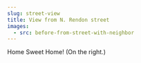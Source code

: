 ```yaml
---
slug: street-view
title: View from N. Rendon street
images:
  - src: before-from-street-with-neighbor
---
```

Home Sweet Home! (On the right.)

